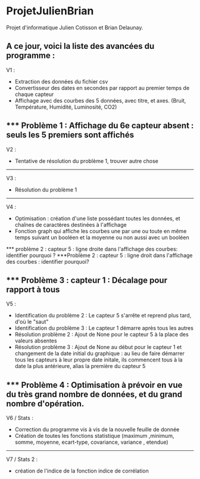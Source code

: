 # ProjetJulienBrian

Projet d'informatique Julien Cotisson et Brian Delaunay.

A ce jour, voici la liste des avancées du programme :
----------------------------------------------------------------------------------------------------------
V1 : 
 - Extraction des données du fichier csv
 - Convertisseur des dates en secondes par rapport au premier temps de chaque capteur
 - Affichage avec des courbes des 5 données, avec titre, et axes. (Bruit, Température, Humidité, Luminosité, CO2)
 
 *** Problème 1 : Affichage du 6e capteur absent : seuls les 5 premiers sont affichés
----------------------------------------------------------------------------------------------------------
V2 : 
 - Tentative de résolution du problème 1, trouver autre chose
----------------------------------------------------------------------------------------------------------
V3 : 
 - Résolution du problème 1 
----------------------------------------------------------------------------------------------------------
V4 :
 - Optimisation : création d'une liste possédant toutes les données, et chaînes de caractères destinées à l'affichage
 - Fonction graph qui affiche les courbes une par une ou toute en même temps suivant un booléen et la moyenne ou non aussi avec un booléen
 
 *** problème 2 : capteur 5 : ligne droite dans l'affichage des courbes: identifier pourquoi ? 
***Problème 2 : capteur 5 : ligne droit dans l'affichage des courbes : identifier pourquoi?

 *** Problème 3 : capteur 1 : Décalage pour rapport à tous
----------------------------------------------------------------------------------------------------------
V5 : 
 - Identification du problème 2 : Le capteur 5 s'arrête et reprend plus tard, d'où le "saut"
 - Identification du problème 3 : Le capteur 1 démarre après tous les autres
 - Résolution problème 2 : Ajout de None pour le capteur 5 à la place des valeurs absentes
 - Résolution problème 3 : Ajout de None au début pour le capteur 1 et changement de la date initial du graphique : au lieu de faire démarrer tous les capteurs à leur propre date initale, ils commencent tous à la date la plus antérieure, alias la première du capteur 5
 
 *** Problème 4 : Optimisation à prévoir en vue du très grand nombre de données, et du grand nombre d'opération.
----------------------------------------------------------------------------------------------------------
V6 / Stats :
 - Correction du programme vis à vis de la nouvelle feuille de donnée
 - Création de toutes les fonctions statistique (maximum ,minimum,  somme, moyenne, ecart-type, covariance, variance , etendue)
----------------------------------------------------------------------------------------------------------
V7 / Stats 2 : 
 - création de l'indice de la fonction indice de corrélation 

 
 
 
 
 
 

